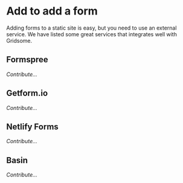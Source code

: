 # Add to add a form

Adding forms to a static site is easy, but you need to use an external service. We have listed some great services that integrates well with Gridsome.


## Formspree
_Contribute..._

## Getform.io
_Contribute..._

## Netlify Forms
_Contribute..._

## Basin
_Contribute..._